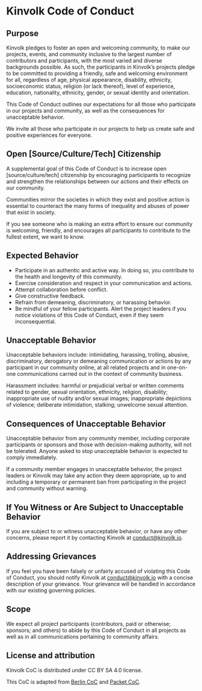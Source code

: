 # Kinvolk Code of Conduct

## Purpose

Kinvolk pledges to foster an open and welcoming community, to make our projects,
events, and community inclusive to the largest number of contributors and
participants, with the most varied and diverse backgrounds possible. As such,
the participants in Kinvolk’s projects pledge to be committed to providing a
friendly, safe and welcoming environment for all, regardless of age, physical
appearance, disability, ethnicity, socioeconomic status, religion (or lack
thereof), level of experience, education, nationality, ethnicity, gender, or
sexual identity and orientation.

This Code of Conduct outlines our expectations for all those who participate in
our projects and community, as well as the consequences for unacceptable
behavior.

We invite all those who participate in our projects to help us create safe and
positive experiences for everyone.

## Open [Source/Culture/Tech] Citizenship

A supplemental goal of this Code of Conduct is to increase open
[source/culture/tech] citizenship by encouraging participants to recognize and
strengthen the relationships between our actions and their effects on our
community.

Communities mirror the societies in which they exist and positive action is
essential to counteract the many forms of inequality and abuses of power that
exist in society.

If you see someone who is making an extra effort to ensure our community is
welcoming, friendly, and encourages all participants to contribute to the
fullest extent, we want to know.

## Expected Behavior

* Participate in an authentic and active way. In doing so, you contribute to the
  health and longevity of this community.
* Exercise consideration and respect in your communication and actions.
* Attempt collaboration before conflict.
* Give constructive feedback.
* Refrain from demeaning, discriminatory, or harassing behavior.
* Be mindful of your fellow participants. Alert the project leaders if you
  notice violations of this Code of Conduct, even if they seem inconsequential.

## Unacceptable Behavior

Unacceptable behaviors include: intimidating, harassing, trolling, abusive,
discriminatory, derogatory or demeaning communication or actions by any
participant in our community online, at all related projects and in one-on-one
communications carried out in the context of community business.


Harassment includes: harmful or prejudicial verbal or written comments related
to gender, sexual orientation, ethnicity, religion, disability; inappropriate
use of nudity and/or sexual images; inappropriate depictions of violence;
deliberate intimidation, stalking; unwelcome sexual attention.

## Consequences of Unacceptable Behavior

Unacceptable behavior from any community member, including corporate
participants or sponsors and those with decision-making authority, will not be
tolerated. Anyone asked to stop unacceptable behavior is expected to comply
immediately.

If a community member engages in unacceptable behavior, the project leaders or
Kinvolk may take any action they deem appropriate, up to and including a
temporary or permanent ban from participating in the project and community
without warning.

## If You Witness or Are Subject to Unacceptable Behavior

If you are subject to or witness unacceptable behavior, or have any other
concerns, please report it by contacting Kinvolk at conduct@kinvolk.io.

## Addressing Grievances

If you feel you have been falsely or unfairly accused of violating this Code of
Conduct, you should notify Kinvolk at conduct@kinvolk.io with a concise
description of your grievance. Your grievance will be handled in accordance with
our existing governing policies.

## Scope

We expect all project participants (contributors, paid or otherwise; sponsors;
and others) to abide by this Code of Conduct in all projects as well as in all
communications pertaining to community affairs.

## License and attribution

Kinvolk CoC is distributed under CC BY SA 4.0 license.

This CoC is adapted from [Berlin CoC](https://berlincodeofconduct.org/) and
[Packet CoC](https://github.com/packethost/standards/blob/master/CODE_OF_CONDUCT.md).

